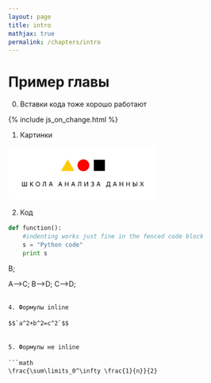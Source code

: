 ```yaml
---
layout: page
title: intro
mathjax: true
permalink: /chapters/intro
---
```


# Пример главы
0. Вставки кода тоже хорошо работают

<!-- <iframe src="../_includes/js_on_change.html"
    sandbox="allow-same-origin allow-scripts"
    width="100%"
    height="500"
    scrolling="no"
    seamless="seamless"
    frameborder="0">
</iframe> -->

{% include js_on_change.html %}

1. Картинки


<img src="../imgs/shad.png"  width="300">

2. Код

```python
def function():
    #indenting works just fine in the fenced code block
    s = "Python code"
    print s
```

<!-- 3. Диаграммы

```mermaid
graph TD;
  A-->B;
  A-->C;
  B-->D;
  C-->D;
``` -->

4. Формулы inline

$$`a^2+b^2=c^2`$$


5. Формулы не inline

```math
\frac{\sum\limits_0^\infty \frac{1}{n}}{2}
```
